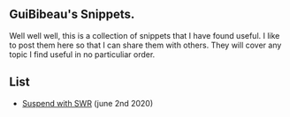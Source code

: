 ## GuiBibeau's Snippets.

Well well well, this is a collection of snippets that I have found useful. I like to post them here so that I can share them with others.
They will cover any topic I find useful in no particuliar order.

## List

- [Suspend with SWR](./snippets/pages/mexican-suspense.js) (june 2nd 2020)
